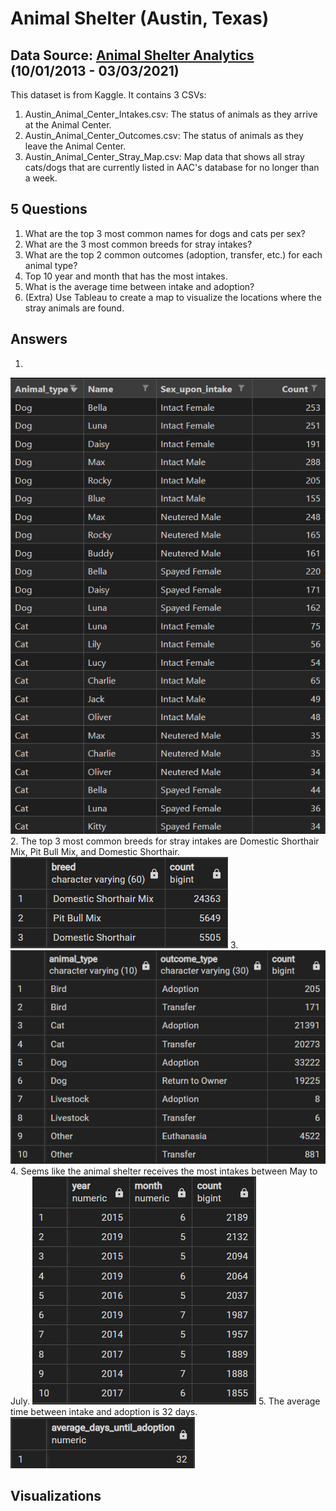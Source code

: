 # Animal Shelter (Austin, Texas)

## Data Source: [Animal Shelter Analytics](https://www.kaggle.com/datasets/jackdaoud/animal-shelter-analytics?select=Austin_Animal_Center_Intakes.csv) (10/01/2013 - 03/03/2021)

This dataset is from Kaggle. It contains 3 CSVs:
1. Austin_Animal_Center_Intakes.csv: The status of animals as they arrive at the Animal Center.
2. Austin_Animal_Center_Outcomes.csv: The status of animals as they leave the Animal Center.
3. Austin_Animal_Center_Stray_Map.csv: Map data that shows all stray cats/dogs that are currently listed in AAC's database for no longer than a week.

## 5 Questions
1. What are the top 3 most common names for dogs and cats per sex? 
2. What are the 3 most common breeds for stray intakes?
3. What are the top 2 common outcomes (adoption, transfer, etc.) for each animal type?
4. Top 10 year and month that has the most intakes.
5. What is the average time between intake and adoption?
6. (Extra) Use Tableau to create a map to visualize the locations where the stray animals are found.

## Answers
1. 
![](results/Q1.png)
2. The top 3 most common breeds for stray intakes are Domestic Shorthair Mix, Pit Bull Mix, and Domestic Shorthair.
![](results/Q2.png)
3. 
![](results/Q3.png)
4. Seems like the animal shelter receives the most intakes between May to July.
![](results/Q4.png)
5. The average time between intake and adoption is 32 days.
![](results/Q5.png)

## Visualizations
